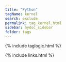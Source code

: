 ```yaml
---
title: "Python"
tagName: kernel
search: exclude
permalink: tag_kernel.html
sidebar: mydoc_sidebar
folder: tags
---
```

{% include taglogic.html %}

{% include links.html %}
